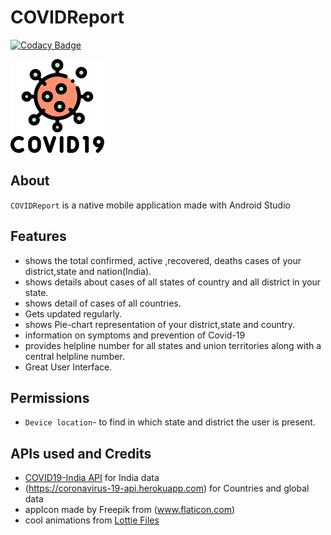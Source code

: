 COVIDReport
===========

[![Codacy Badge](https://api.codacy.com/project/badge/Grade/feabc54c74be46eaa25186a639b2e9fc)](https://app.codacy.com/manual/igrishi/COVIDReport?utm_source=github.com&utm_medium=referral&utm_content=igrishi/COVIDReport&utm_campaign=Badge_Grade_Dashboard)

<img src="app/src/main/res/drawable/appicon.png" height="150" align="centre">
 
## About
`COVIDReport` is a native mobile application made with Android Studio

## Features
* shows the total confirmed, active ,recovered, deaths cases of your district,state and nation(India).
* shows details about cases of all states of country and all district in your state.
* shows detail of cases of all countries.
* Gets updated regularly.
* shows Pie-chart representation of your district,state and country.
* information on symptoms and prevention of Covid-19
* provides helpline number for all states and union territories along with a central helpline number.
* Great User Interface.

## Permissions
 * `Device location`- to find in which state and district the user is present.
 
 ## APIs used and Credits
 
 * [COVID19-India API](https://api.covid19india.org/)  for India data
 * (https://coronavirus-19-api.herokuapp.com) for Countries and global data
 * appIcon made by Freepik from (www.flaticon.com)
 * cool animations from [Lottie Files](https://lottiefiles.com/)
